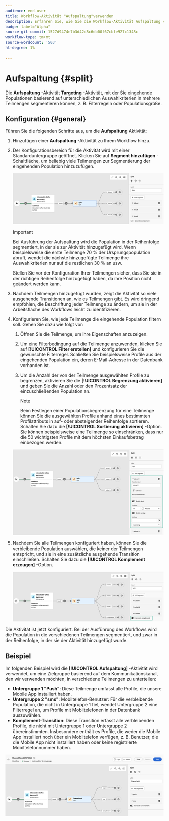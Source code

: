```yaml
---
audience: end-user
title: Workflow-Aktivität "Aufspaltung"verwenden
description: Erfahren Sie, wie Sie die Workflow-Aktivität Aufspaltung verwenden.
badge: label="Alpha"
source-git-commit: 1527d9474e7b3d42d8c6db00f67cbfe927c1348c
workflow-type: tm+mt
source-wordcount: '503'
ht-degree: 1%

---
```



# Aufspaltung {#split}

Die **Aufspaltung** -Aktivität **Targeting** -Aktivität, mit der Sie eingehende Populationen basierend auf unterschiedlichen Auswahlkriterien in mehrere Teilmengen segmentieren können, z. B. Filterregeln oder Populationsgröße.

## Konfiguration {#general}

Führen Sie die folgenden Schritte aus, um die **Aufspaltung** Aktivität:

1. Hinzufügen einer **Aufspaltung** -Aktivität zu Ihrem Workflow hinzu.

1. Der Konfigurationsbereich für die Aktivität wird mit einer Standarduntergruppe geöffnet. Klicken Sie auf **Segment hinzufügen** -Schaltfläche, um beliebig viele Teilmengen zur Segmentierung der eingehenden Population hinzuzufügen.

   ![](../assets/workflow-split.png)

   >[!IMPORTANT]
   >
   >Bei Ausführung der Aufspaltung wird die Population in der Reihenfolge segmentiert, in der sie zur Aktivität hinzugefügt wird. Wenn beispielsweise die erste Teilmenge 70 % der Ursprungspopulation abruft, wendet die nächste hinzugefügte Teilmenge ihre Auswahlkriterien nur auf die restlichen 30 % an usw.
   >
   > Stellen Sie vor der Konfiguration Ihrer Teilmengen sicher, dass Sie sie in der richtigen Reihenfolge hinzugefügt haben, da ihre Position nicht geändert werden kann.

1. Nachdem Teilmengen hinzugefügt wurden, zeigt die Aktivität so viele ausgehende Transitionen an, wie es Teilmengen gibt. Es wird dringend empfohlen, die Beschriftung jeder Teilmenge zu ändern, um sie in der Arbeitsfläche des Workflows leicht zu identifizieren.

1. Konfigurieren Sie, wie jede Teilmenge die eingehende Population filtern soll. Gehen Sie dazu wie folgt vor:

   1. Öffnen Sie die Teilmenge, um ihre Eigenschaften anzuzeigen.

   1. Um eine Filterbedingung auf die Teilmenge anzuwenden, klicken Sie auf **[!UICONTROL Filter erstellen]** und konfigurieren Sie die gewünschte Filterregel. Schließen Sie beispielsweise Profile aus der eingehenden Population ein, deren E-Mail-Adresse in der Datenbank vorhanden ist.

   1. Um die Anzahl der von der Teilmenge ausgewählten Profile zu begrenzen, aktivieren Sie die **[!UICONTROL Begrenzung aktivieren]** und geben Sie die Anzahl oder den Prozentsatz der einzuschließenden Population an.

      >[!NOTE]
      >
      >Beim Festlegen einer Populationsbegrenzung für eine Teilmenge können Sie die ausgewählten Profile anhand eines bestimmten Profilattributs in auf- oder absteigender Reihenfolge sortieren. Schalten Sie dazu die **[!UICONTROL Sortierung aktivieren]** -Option. Sie können beispielsweise eine Teilmenge so einschränken, dass nur die 50 wichtigsten Profile mit dem höchsten Einkaufsbetrag einbezogen werden.

   ![](../assets/workflow-split-subset.png)

1. Nachdem Sie alle Teilmengen konfiguriert haben, können Sie die verbleibende Population auswählen, die keiner der Teilmengen entspricht, und sie in eine zusätzliche ausgehende Transition einschließen. Schalten Sie dazu die **[!UICONTROL Komplement erzeugen]** -Option.

   ![](../assets/workflow-split-complement.png)

Die Aktivität ist jetzt konfiguriert. Bei der Ausführung des Workflows wird die Population in die verschiedenen Teilmengen segmentiert, und zwar in der Reihenfolge, in der sie der Aktivität hinzugefügt wurde.

## Beispiel

Im folgenden Beispiel wird die **[!UICONTROL Aufspaltung]** -Aktivität wird verwendet, um eine Zielgruppe basierend auf dem Kommunikationskanal, den wir verwenden möchten, in verschiedene Teilmengen zu unterteilen:

* **Untergruppe 1 &quot;Push&quot;**: Diese Teilmenge umfasst alle Profile, die unsere Mobile App installiert haben.
* **Untergruppe 2 &quot;sms&quot;**: Mobiltelefon-Benutzer: Für die verbleibende Population, die nicht in Untergruppe 1 fiel, wendet Untergruppe 2 eine Filterregel an, um Profile mit Mobiltelefonen in der Datenbank auszuwählen.
* **Komplement-Transition**: Diese Transition erfasst alle verbleibenden Profile, die nicht mit Untergruppe 1 oder Untergruppe 2 übereinstimmten. Insbesondere enthält es Profile, die weder die Mobile App installiert noch über ein Mobiltelefon verfügen, z. B. Benutzer, die die Mobile App nicht installiert haben oder keine registrierte Mobiltelefonnummer haben.

![](../assets/workflow-split-example.png)
